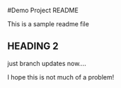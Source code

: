  #Demo Project README
 
 This is a sample readme file
 
 ## HEADING 2
 
 just branch updates now....
 
 I hope this is not much of a problem!